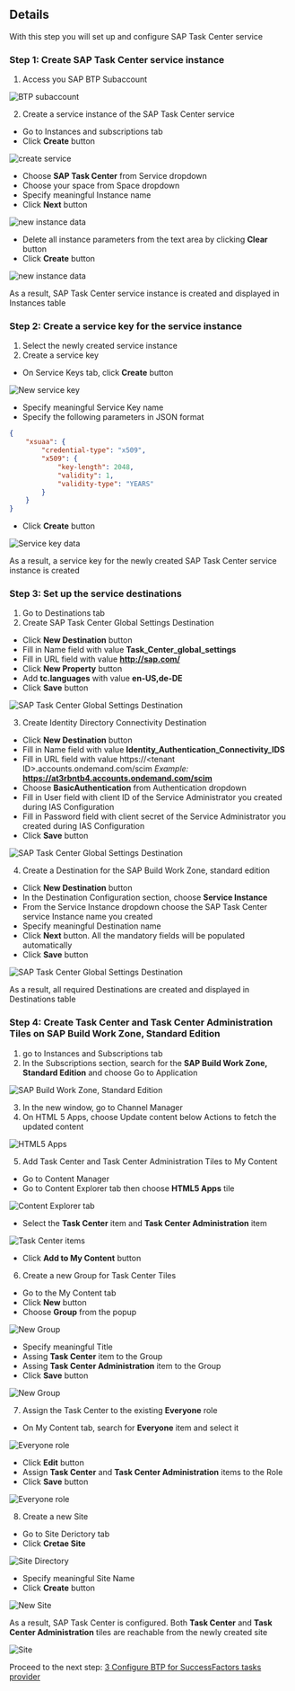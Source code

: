## Details

With this step you will set up and configure SAP Task Center service


### Step 1: Create SAP Task Center service instance

1. Access you SAP BTP Subaccount

![BTP subaccount](./Images/1.1.1.png "BTP subaccount")

2. Create a service instance of the SAP Task Center service

- Go to Instances and subscriptions tab
- Click **Create** button

![create service](./Images/1.2.1.png "create service")

- Choose **SAP Task Center** from Service dropdown
- Choose your space from Space dropdown
- Specify meaningful Instance name
- Click **Next** button

![new instance data](./Images/1.2.2.png "new instance data")

- Delete all instance parameters from the text area by clicking **Clear** button
- Click **Create** button

![new instance data](./Images/1.2.3.png "new instance data")

As a result, SAP Task Center service instance is created and displayed in Instances table


### Step 2: Create a service key for the service instance

1. Select the newly created service instance
2. Create a service key

- On Service Keys tab, click **Create** button

![New service key](./Images/2.2.1.png "New service key")

- Specify meaningful Service Key name
- Specify the following parameters in JSON format

``` JSON
{
    "xsuaa": {
        "credential-type": "x509",
        "x509": {
            "key-length": 2048,
            "validity": 1,
            "validity-type": "YEARS"
        }
    }
}
```

- Click **Create** button 

![Service key data](./Images/2.2.2.png "Service key data")

As a result, a service key for the newly created SAP Task Center service instance is created


### Step 3: Set up the service destinations

1. Go to Destinations tab
2. Create SAP Task Center Global Settings Destination

- Click **New Destination** button
- Fill in Name field with value **Task_Center_global_settings**
- Fill in URL field with value **http://sap.com/**
- Click **New Property** button
- Add **tc.languages** with value **en-US,de-DE**
- Click **Save** button

![SAP Task Center Global Settings Destination](./Images/3.2.1.png "SAP Task Center Global Settings Destination")

3. Create Identity Directory Connectivity Destination

- Click **New Destination** button
- Fill in Name field with value **Identity_Authentication_Connectivity_IDS**
- Fill in URL field with value https://\<tenant ID\>.accounts.ondemand.com/scim *Example:* **https://at3rbntb4.accounts.ondemand.com/scim**
- Choose **BasicAuthentication** from Authentication dropdown
- Fill in User field with client ID of the Service Administrator you created during IAS Configuration
- Fill in Password field with client secret of the Service Administrator you created during IAS Configuration
- Click **Save** button

![SAP Task Center Global Settings Destination](./Images/3.3.1.png "SAP Task Center Global Settings Destination")

4. Create a Destination for the SAP Build Work Zone, standard edition

- Click **New Destination** button
- In the Destination Configuration section, choose **Service Instance**
- From the Service Instance dropdown choose the SAP Task Center service Instance name you created
- Specify meaningful Destination name
- Click **Next** button. All the mandatory fields will be populated automatically
- Click **Save** button

![SAP Task Center Global Settings Destination](./Images/3.4.1.png "SAP Task Center Global Settings Destination")


As a result, all required Destinations are created and displayed in Destinations table


### Step 4: Create Task Center and Task Center Administration Tiles on SAP Build Work Zone, Standard Edition

1. go to Instances and Subscriptions tab
2. In the Subscriptions section, search for the **SAP Build Work Zone, Standard Edition** and choose Go to Application

![SAP Build Work Zone, Standard Edition](./Images/4.2.1.png "SAP Build Work Zone, Standard Edition")

3. In the new window, go to Channel Manager
4. On HTML 5 Apps, choose Update content below Actions to fetch the updated content

![HTML5 Apps](./Images/4.4.1.png "HTML5 Apps")

5. Add Task Center and Task Center Administration Tiles to My Content

- Go to Content Manager 
- Go to Content Explorer tab then choose **HTML5 Apps** tile

![Content Explorer tab](./Images/4.5.1.png "Content Explorer tab")

- Select the **Task Center** item and **Task Center Administration** item

![Task Center items](./Images/4.5.2.png "Task Center items")

- Click **Add to My Content** button

6. Create a new Group for Task Center Tiles

- Go to the My Content tab
- Click **New** button
- Choose **Group** from the popup 

![New Group](./Images/4.6.1.png "New Group")

- Specify meaningful Title
- Assing **Task Center** item to the Group
- Assing **Task Center Administration** item to the Group
- Click **Save** button

![New Group](./Images/4.6.2.png "New Group")

7. Assign the Task Center to the existing **Everyone** role

- On My Content tab, search for **Everyone** item and select it

![Everyone role](./Images/4.7.1.png "Everyone role")

- Click **Edit** button
- Assign **Task Center** and **Task Center Administration** items to the Role
- Click **Save** button

![Everyone role](./Images/4.7.2.png "Everyone role")

8. Create a new Site

- Go to Site Derictory tab
- Click **Cretae Site**

![Site Directory](./Images/4.8.1.png "Site Directory")

- Specify meaningful Site Name
- Click **Create** button

![New Site](./Images/4.8.2.png "New Site")

As a result, SAP Task Center is configured. Both **Task Center** and **Task Center Administration** tiles are reachable from the newly created site

![Site](./Images/4.9.1.png "Site")


Proceed to the next step: [3 Configure BTP for SuccessFactors tasks provider](https://)
